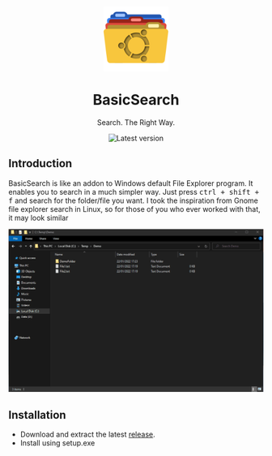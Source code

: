 <p align="center">
  <img width="128" align="center" src="/Resources/logo/300x300.png">
</p>
<h1 align="center">
  BasicSearch
</h1>
<p align="center">
 Search. The Right Way.
</p>
<p align="center">
  <a style="text-decoration:none" href="https://github.com/Gil-Tayar/BasicSearch/releases" target="_blank">
    <img src="https://img.shields.io/github/release/veler/devtoys.svg?label=Latest%20version" alt="Latest version" />
  </a>
</p>

## Introduction

BasicSearch is like an addon to Windows default File Explorer program. It enables you to search in a much simpler way. Just press <kbd>ctrl + shift + f</kbd> and search for the folder/file you want.
I took the inspiration from Gnome file explorer search in Linux, so for those of you who ever worked with that, it may look similar


![](BasicSearch.gif)

## Installation

- Download and extract the latest [release](https://github.com/Gil-Tayar/BasicSearch/releases).
- Install using setup.exe
